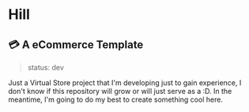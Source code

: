 # Hill
## :credit_card: A eCommerce Template

> status: dev

Just a Virtual Store project that I'm developing just to gain experience, I don't know if this repository will grow or will just serve as a :D. In the meantime, I'm going to do my best to create something cool here.
